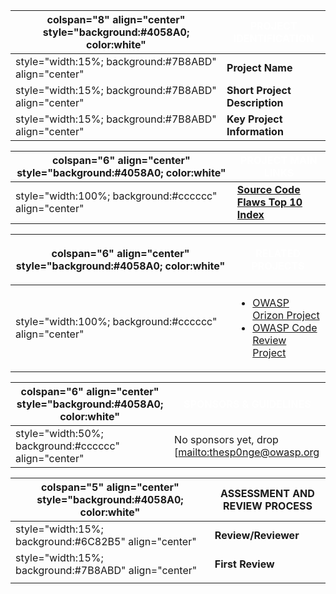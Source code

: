 | colspan="8" align="center" style="background:\#4058A0; color:white" | <font color="white">**PROJECT IDENTIFICATION** |
| ------------------------------------------------------------------- | ---------------------------------------------- |
| style="width:15%; background:\#7B8ABD" align="center"               | **Project Name**                               |
| style="width:15%; background:\#7B8ABD" align="center"               | **Short Project Description**                  |
| style="width:15%; background:\#7B8ABD" align="center"               | **Key Project Information**                    |

| colspan="6" align="center" style="background:\#4058A0; color:white" | <font color="white">**PROJECT MAIN LINKS**                                                     |
| ------------------------------------------------------------------- | ---------------------------------------------------------------------------------------------- |
| style="width:100%; background:\#cccccc" align="center"              | [**Source Code Flaws Top 10 Index**](:OWASP_Source_Code_Flaws_Top_10_Project_Index "wikilink") |

<table>
<thead>
<tr class="header">
<th><p>colspan="6" align="center" style="background:#4058A0; color:white"</p></th>
<th><p><font color="white"><strong>RELATED PROJECTS</strong></p></th>
</tr>
</thead>
<tbody>
<tr class="odd">
<td><p>style="width:100%; background:#cccccc" align="center"</p></td>
<td><ul>
<li><a href=":Category:OWASP_Orizon_Project" title="wikilink">OWASP Orizon Project</a><br />
</li>
<li><a href=":Category:OWASP_Code_Review_Project" title="wikilink">OWASP Code Review Project</a></li>
</ul></td>
</tr>
</tbody>
</table>

| colspan="6" align="center" style="background:\#4058A0; color:white" | <font color="white">**SPONSORS & GUIDELINES**                                                                                |
| ------------------------------------------------------------------- | ---------------------------------------------------------------------------------------------------------------------------- |
| style="width:50%; background:\#cccccc" align="center"               | No sponsors yet, drop \[[mailto:thesp0nge@owasp.org](mailto:thesp0nge@owasp.org)|**me**\] a line if you want to be the first |

| colspan="5" align="center" style="background:\#4058A0; color:white" | ASSESSMENT AND REVIEW PROCESS |
| ------------------------------------------------------------------- | ----------------------------- |
| style="width:15%; background:\#6C82B5" align="center"               | **Review/Reviewer**           |
| style="width:15%; background:\#7B8ABD" align="center"               | **First Review**              |
|                                                                     |                               |